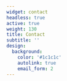 ```yaml
---
widget: contact
headless: true
active: true
weight: 130
title: Contact
subtitle: ''
design:
  background:
    color: '#1c1c1c'
    autolink: true
    email_form: 2
---
```


